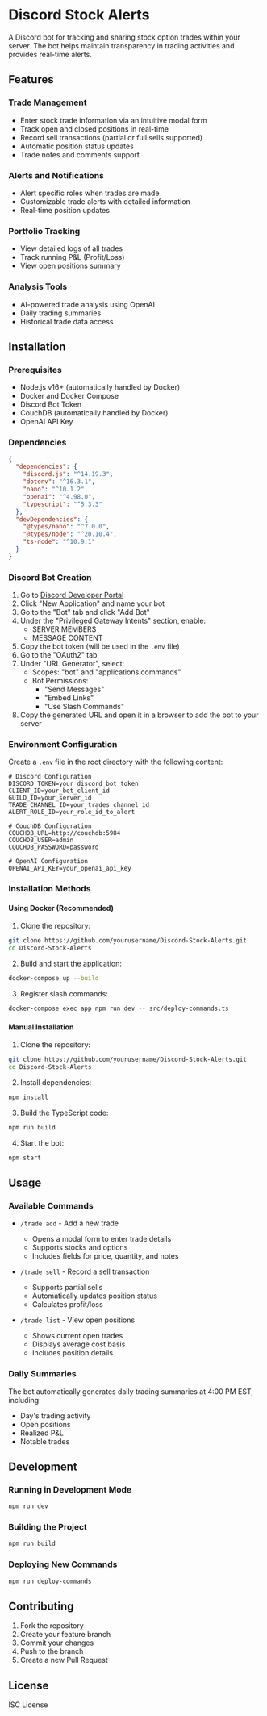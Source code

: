 # Discord Stock Alerts

A Discord bot for tracking and sharing stock option trades within your server. The bot helps maintain transparency in trading activities and provides real-time alerts.

## Features

### Trade Management
- Enter stock trade information via an intuitive modal form
- Track open and closed positions in real-time
- Record sell transactions (partial or full sells supported)
- Automatic position status updates
- Trade notes and comments support

### Alerts and Notifications
- Alert specific roles when trades are made
- Customizable trade alerts with detailed information
- Real-time position updates

### Portfolio Tracking
- View detailed logs of all trades
- Track running P&L (Profit/Loss)
- View open positions summary

### Analysis Tools
- AI-powered trade analysis using OpenAI
- Daily trading summaries
- Historical trade data access

## Installation

### Prerequisites

- Node.js v16+ (automatically handled by Docker)
- Docker and Docker Compose
- Discord Bot Token
- CouchDB (automatically handled by Docker)
- OpenAI API Key

### Dependencies

```json
{
  "dependencies": {
    "discord.js": "^14.19.3",
    "dotenv": "^16.3.1",
    "nano": "^10.1.2",
    "openai": "^4.98.0",
    "typescript": "^5.3.3"
  },
  "devDependencies": {
    "@types/nano": "^7.0.0",
    "@types/node": "^20.10.4",
    "ts-node": "^10.9.1"
  }
}
```

### Discord Bot Creation

1. Go to [Discord Developer Portal](https://discord.com/developers/applications)
2. Click "New Application" and name your bot
3. Go to the "Bot" tab and click "Add Bot"
4. Under the "Privileged Gateway Intents" section, enable:
   - SERVER MEMBERS
   - MESSAGE CONTENT
5. Copy the bot token (will be used in the `.env` file)
6. Go to the "OAuth2" tab
7. Under "URL Generator", select:
   - Scopes: "bot" and "applications.commands"
   - Bot Permissions:
     - "Send Messages"
     - "Embed Links"
     - "Use Slash Commands"
8. Copy the generated URL and open it in a browser to add the bot to your server

### Environment Configuration

Create a `.env` file in the root directory with the following content:

```env
# Discord Configuration
DISCORD_TOKEN=your_discord_bot_token
CLIENT_ID=your_bot_client_id
GUILD_ID=your_server_id
TRADE_CHANNEL_ID=your_trades_channel_id
ALERT_ROLE_ID=your_role_id_to_alert

# CouchDB Configuration
COUCHDB_URL=http://couchdb:5984
COUCHDB_USER=admin
COUCHDB_PASSWORD=password

# OpenAI Configuration
OPENAI_API_KEY=your_openai_api_key
```

### Installation Methods

#### Using Docker (Recommended)

1. Clone the repository:
```bash
git clone https://github.com/yourusername/Discord-Stock-Alerts.git
cd Discord-Stock-Alerts
```

2. Build and start the application:
```bash
docker-compose up --build
```

3. Register slash commands:
```bash
docker-compose exec app npm run dev -- src/deploy-commands.ts
```

#### Manual Installation

1. Clone the repository:
```bash
git clone https://github.com/yourusername/Discord-Stock-Alerts.git
cd Discord-Stock-Alerts
```

2. Install dependencies:
```bash
npm install
```

3. Build the TypeScript code:
```bash
npm run build
```

4. Start the bot:
```bash
npm start
```

## Usage

### Available Commands

- `/trade add` - Add a new trade
  - Opens a modal form to enter trade details
  - Supports stocks and options
  - Includes fields for price, quantity, and notes

- `/trade sell` - Record a sell transaction
  - Supports partial sells
  - Automatically updates position status
  - Calculates profit/loss

- `/trade list` - View open positions
  - Shows current open trades
  - Displays average cost basis
  - Includes position details

### Daily Summaries

The bot automatically generates daily trading summaries at 4:00 PM EST, including:
- Day's trading activity
- Open positions
- Realized P&L
- Notable trades

## Development

### Running in Development Mode

```bash
npm run dev
```

### Building the Project

```bash
npm run build
```

### Deploying New Commands

```bash
npm run deploy-commands
```

## Contributing

1. Fork the repository
2. Create your feature branch
3. Commit your changes
4. Push to the branch
5. Create a new Pull Request

## License

ISC License 